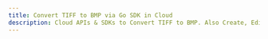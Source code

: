 ---title: Convert TIFF to BMP via Go SDK in Clouddescription: Cloud APIs & SDKs to Convert TIFF to BMP. Also Create, Edit & Render Microsoft Word & OpenOffice documents in the Cloud.---